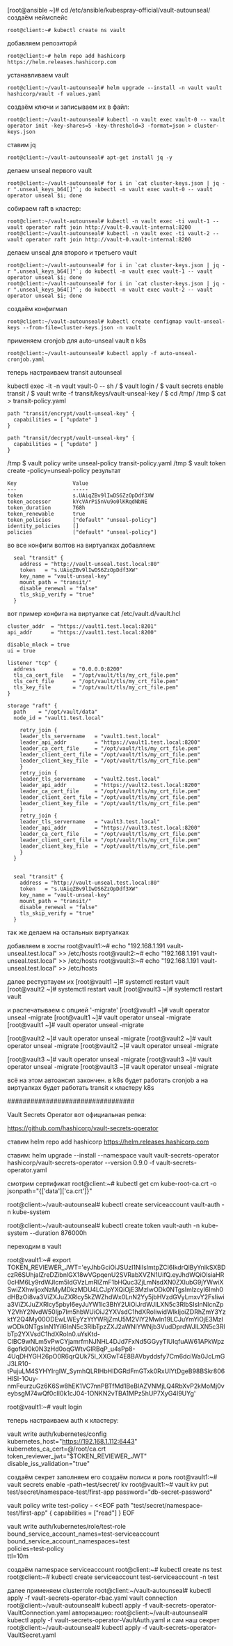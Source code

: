[root@ansible ~]# cd /etc/ansible/kubespray-official/vault-autounseal/
создаём неймспейс
```
root@client:~# kubectl create ns vault
```
добавляем репозиторй
```
root@client:~# helm repo add hashicorp https://helm.releases.hashicorp.com
```
устанавливаем vault
```
root@client:~/vault-autounseal# helm upgrade --install -n vault vault hashicorp/vault -f values.yaml
```

создаём ключи и записываем их в файл:
```
root@client:~/vault-autounseal# kubectl -n vault exec vault-0 -- vault operator init -key-shares=5 -key-threshold=3 -format=json > cluster-keys.json
```

ставим jq
```
root@client:~/vault-autounseal# apt-get install jq -y
```

делаем unseal первого vault
```
root@client:~/vault-autounseal# for i in `cat cluster-keys.json | jq -r ".unseal_keys_b64[]"`; do kubectl -n vault exec vault-0 -- vault operator unseal $i; done
```

собираем raft в кластер:
```
root@client:~/vault-autounseal# kubectl -n vault exec -ti vault-1 -- vault operator raft join http://vault-0.vault-internal:8200
root@client:~/vault-autounseal# kubectl -n vault exec -ti vault-2 -- vault operator raft join http://vault-0.vault-internal:8200
```

делаем unseal для второго и третьего vault
```
root@client:~/vault-autounseal# for i in `cat cluster-keys.json | jq -r ".unseal_keys_b64[]"`; do kubectl -n vault exec vault-1 -- vault operator unseal $i; done
root@client:~/vault-autounseal# for i in `cat cluster-keys.json | jq -r ".unseal_keys_b64[]"`; do kubectl -n vault exec vault-2 -- vault operator unseal $i; done
```

создаём конфигмап
```
root@client:~/vault-autounseal# kubectl create configmap vault-unseal-keys --from-file=cluster-keys.json -n vault
```

применяем cronjob для auto-unseal vault в k8s
```
root@client:~/vault-autounseal# kubectl apply -f auto-unseal-cronjob.yaml
```

теперь настраиваем transit autounseal 

kubectl exec -it -n vault vault-0 -- sh
/ $ vault login
/ $ vault secrets enable transit
/ $ vault write -f transit/keys/vault-unseal-key
/ $ cd /tmp/
/tmp $ cat > transit-policy.yaml
```
path "transit/encrypt/vault-unseal-key" {
  capabilities = [ "update" ]
}

path "transit/decrypt/vault-unseal-key" {
  capabilities = [ "update" ]
}
```
/tmp $ vault policy write unseal-policy transit-policy.yaml
/tmp $ vault token create -policy=unseal-policy
результат
```
Key                  Value
---                  -----
token                s.UAiqZBv9lIwDS6ZzOpDdf3XW
token_accessor       kYcVArPi5nVu9o0lKRqdNbNE
token_duration       768h
token_renewable      true
token_policies       ["default" "unseal-policy"]
identity_policies    []
policies             ["default" "unseal-policy"]
```

во все конфиги волтов на виртуалках добавляем:
```
  seal "transit" {
    address = "http://vault-unseal.test.local:80"
    token   = "s.UAiqZBv9lIwDS6ZzOpDdf3XW"
    key_name = "vault-unseal-key"
    mount_path = "transit/"
    disable_renewal = "false"
    tls_skip_verify = "true"
  }
```
вот пример конфига на виртуалке
cat /etc/vault.d/vault.hcl
```
cluster_addr  = "https://vault1.test.local:8201"
api_addr      = "https://vault1.test.local:8200"

disable_mlock = true
ui = true

listener "tcp" {
  address            = "0.0.0.0:8200"
  tls_ca_cert_file   = "/opt/vault/tls/my_crt_file.pem"
  tls_cert_file      = "/opt/vault/tls/my_crt_file.pem"
  tls_key_file       = "/opt/vault/tls/my_crt_file.pem"
}

storage "raft" {
  path    = "/opt/vault/data"
  node_id = "vault1.test.local"

    retry_join {
    leader_tls_servername   = "vault1.test.local"
    leader_api_addr         = "https://vault1.test.local:8200"
    leader_ca_cert_file     = "/opt/vault/tls/my_crt_file.pem"
    leader_client_cert_file = "/opt/vault/tls/my_crt_file.pem"
    leader_client_key_file  = "/opt/vault/tls/my_crt_file.pem"
    }
    retry_join {
    leader_tls_servername   = "vault2.test.local"
    leader_api_addr         = "https://vault2.test.local:8200"
    leader_ca_cert_file     = "/opt/vault/tls/my_crt_file.pem"
    leader_client_cert_file = "/opt/vault/tls/my_crt_file.pem"
    leader_client_key_file  = "/opt/vault/tls/my_crt_file.pem"
    }
    retry_join {
    leader_tls_servername   = "vault3.test.local"
    leader_api_addr         = "https://vault3.test.local:8200"
    leader_ca_cert_file     = "/opt/vault/tls/my_crt_file.pem"
    leader_client_cert_file = "/opt/vault/tls/my_crt_file.pem"
    leader_client_key_file  = "/opt/vault/tls/my_crt_file.pem"
    }
  }


  seal "transit" {
    address = "http://vault-unseal.test.local:80"
    token   = "s.UAiqZBv9lIwDS6ZzOpDdf3XW"
    key_name = "vault-unseal-key"
    mount_path = "transit/"
    disable_renewal = "false"
    tls_skip_verify = "true"
  }
```
так же делаем на остальных виртуалках

добавляем в хосты
root@vault1:~# echo "192.168.1.191 vault-unseal.test.local" >> /etc/hosts
root@vault2:~# echo "192.168.1.191 vault-unseal.test.local" >> /etc/hosts
root@vault3:~# echo "192.168.1.191 vault-unseal.test.local" >> /etc/hosts

далее рестуртауем их
[root@vault1 ~]# systemctl restart vault
[root@vault2 ~]# systemctl restart vault
[root@vault3 ~]# systemctl restart vault

и распечатываем с опцией '-migrate'
[root@vault1 ~]# vault operator unseal -migrate
[root@vault1 ~]# vault operator unseal -migrate
[root@vault1 ~]# vault operator unseal -migrate

[root@vault2 ~]# vault operator unseal -migrate
[root@vault2 ~]# vault operator unseal -migrate
[root@vault2 ~]# vault operator unseal -migrate

[root@vault3 ~]# vault operator unseal -migrate
[root@vault3 ~]# vault operator unseal -migrate
[root@vault3 ~]# vault operator unseal -migrate

всё на этом автоансил закончен. в k8s будет работать cronjob  а на виртуалках будет работать transit к кластеру k8s


#################################

Vault Secrets Operator
вот официальная репка:

https://github.com/hashicorp/vault-secrets-operator

ставим
helm repo add hashicorp https://helm.releases.hashicorp.com

ставим:
helm upgrade --install --namespace vault vault-secrets-operator hashicorp/vault-secrets-operator --version 0.9.0 -f vault-secrets-operator.yaml



смотрим сертификат
root@client:~# kubectl get cm kube-root-ca.crt -o jsonpath="{['data']['ca\.crt']}"


root@client:~/vault-autounseal# kubectl create serviceaccount vault-auth -n kube-system 


root@client:~/vault-autounseal# kubectl create token vault-auth -n kube-system --duration 876000h

переходим в vault

root@vault1:~# export TOKEN_REVIEWER_JWT='eyJhbGciOiJSUzI1NiIsImtpZCI6IkdrQlByYnlkSXBDczR6SUhjalZreDZibnlGX18wVGpqenU2SVRabXVZN1UifQ.eyJhdWQiOlsiaHR0cHM6Ly9rdWJlcm5ldGVzLmRlZmF1bHQuc3ZjLmNsdXN0ZXIubG9jYWwiXSwiZXhwIjoxNzMyMDkzMDU4LCJpYXQiOjE3MzIwODk0NTgsImlzcyI6Imh0dHBzOi8va3ViZXJuZXRlcy5kZWZhdWx0LnN2Yy5jbHVzdGVyLmxvY2FsIiwia3ViZXJuZXRlcy5pbyI6eyJuYW1lc3BhY2UiOiJrdWJlLXN5c3RlbSIsInNlcnZpY2VhY2NvdW50Ijp7Im5hbWUiOiJ2YXVsdC1hdXRoIiwidWlkIjoiZDRhZmY3YzktY2Q4My00ODEwLWEyYzYtYWRjZmU5M2VlY2MwIn19LCJuYmYiOjE3MzIwODk0NTgsInN1YiI6InN5c3RlbTpzZXJ2aWNlYWNjb3VudDprdWJlLXN5c3RlbTp2YXVsdC1hdXRoIn0.uYsKtd-ClBC9wNLm5vPwCYjamrfmNJNHL4DJd7FxNd5GGyyTIUIqfuAW61APkWpz6gofk90k0N3zHd0oqGWtvGlRBqP_u4sPp8-4UqDHYGH26pO0R6qrQUk75l_XXGwT4E8BAVbyddsfy7Cm6dciWa0JcLmGJ3LR10-tPujuLM4SYHYIrgIW_SymhQLRIHbHIDGRdFmGTxk0RxUlYtDgeB98BSkr806HlSI-1Ouy-nmFeurzuGz6K6Sw8hEK1VC7nnPBTfMd1BeBIAZVNMjLQ4RbXvP2kMoMj0veybsgM74wQf0cII0k1cJ04-1ONKN2vTBA1MPz5hUP7XyG4I9UYg'

root@vault1:~# vault login

теперь настраиваем auth к кластеру:

vault write auth/kubernetes/config \
    kubernetes_host="https://192.168.1.112:6443" \
    kubernetes_ca_cert=@/root/ca.crt \
    token_reviewer_jwt="$TOKEN_REVIEWER_JWT" \
    disable_iss_validation="true"



создаём секрет заполняем его создаём полиси и роль
root@vault1:~# vault secrets enable -path=test/secret/ kv
root@vault1:~# vault kv put test/secret/namespace-test/first-app password="db-secret-password"

vault policy write test-policy - <<EOF
path "test/secret/namespace-test/first-app" {
  capabilities = ["read"]
}
EOF


vault write auth/kubernetes/role/test-role \
    bound_service_account_names=test-serviceaccount \
    bound_service_account_namespaces=test \
    policies=test-policy \
    ttl=10m


создаём namespace serviceaccount
root@client:~# kubectl create ns test
root@client:~# kubectl create serviceaccount test-serviceaccount -n test

далее применяем clusterrole
root@client:~/vault-autounseal# kubectl apply -f vault-secrets-operator-rbac.yaml
vault connection
root@client:~/vault-autounseal# kubectl apply -f vault-secrets-operator-VaultConnection.yaml
авторизацию:
root@client:~/vault-autounseal# kubectl apply -f vault-secrets-operator-VaultAuth.yaml
и сам наш секрет
root@client:~/vault-autounseal# kubectl apply -f vault-secrets-operator-VaultSecret.yaml 
